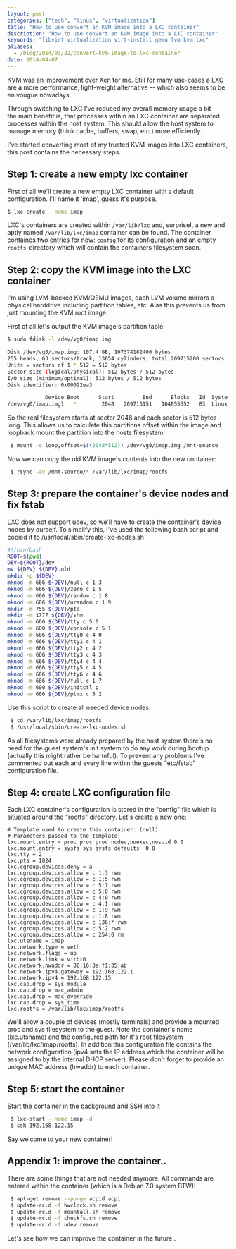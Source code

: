 ```yaml
---
layout: post
categories: ["tech", "linux", "virtualization"]
title: "How to use convert an KVM image into a LXC container"
description: "How to use convert an KVM image into a LXC container"
keywords: "libvirt virtualization virt-install qemu lvm kvm lxc"
aliases:
  - /blog/2014/03/22/convert-kvm-image-to-lxc-container
date: 2014-04-07
---
```


[KVM](http://www.linux-kvm.org/page/Main_Page) was an improvement over [Xen](http://www.xenproject.org/) for me. Still for many use-cases a [LXC](https://linuxcontainers.org/) are a more performance, light-weight alternative -- which also seems to be en vougue nowadays.

Through switching to LXC I've reduced my overall memory usage a bit -- the main benefit is, that processes within an LXC container are separated processes within the host system. This should allow the host system to manage memory (think cache, buffers, swap, etc.) more efficiently.

I've started converting most of my trusted KVM images into LXC containers, this post contains the necessary steps.

<!-- more -->

## Step 1: create a new empty lxc container

First of all we'll create a new empty LXC container with a default configuration. I'll name it 'imap', guess it's purpose.

~~~ bash
$ lxc-create --name imap
~~~

LXC's containers are created within `/var/lib/lxc` and, surprise!, a new and aptly named `/var/lib/lxc/imap` container can be found. The container containes two entries for now: `config` for its configuration and an empty `rootfs`-directory which will contain the containers filesystem soon.

## Step 2: copy the KVM image into the LXC container

I'm using LVM-backed KVM/QEMU images, each LVM volume mirrors a physical harddrive including partition tables, etc. Alas this prevents us from just mounting the KVM root image.

First of all let's output the KVM image's partition table:

~~~ bash
$ sudo fdisk -l /dev/vg0/imap.img

Disk /dev/vg0/imap.img: 107.4 GB, 107374182400 bytes
255 heads, 63 sectors/track, 13054 cylinders, total 209715200 sectors
Units = sectors of 1 * 512 = 512 bytes
Sector size (logical/physical): 512 bytes / 512 bytes
I/O size (minimum/optimal): 512 bytes / 512 bytes
Disk identifier: 0x00022ea3

            Device Boot      Start         End      Blocks   Id  System
/dev/vg0/imap.img1   *        2048   209713151   104855552   83  Linux
~~~

So the real filesystem starts at sector 2048 and each sector is 512 bytes long. This allows us to calculate this partitions offset within the image and loopback mount the partition into the hosts filesystem:

~~~ bash
 $ mount -o loop,offset=$((2048*512)) /dev/vg0/imap.img /mnt-source
~~~

Now we can copy the old KVM image's contents into the new container:

~~~ bash
 $ rsync -av /mnt-source/* /var/lib/lxc/imap/rootfs
~~~

## Step 3: prepare the container's device nodes and fix fstab

LXC does not support udev, so we'll have to create the container's device nodes by ourself. To simplify this, I've used the following bash script and copied it to /usr/local/sbin/create-lxc-nodes.sh

~~~ bash
#!/bin/bash
ROOT=$(pwd)
DEV=${ROOT}/dev
mv ${DEV} ${DEV}.old
mkdir -p ${DEV}
mknod -m 666 ${DEV}/null c 1 3
mknod -m 666 ${DEV}/zero c 1 5
mknod -m 666 ${DEV}/random c 1 8
mknod -m 666 ${DEV}/urandom c 1 9
mkdir -m 755 ${DEV}/pts
mkdir -m 1777 ${DEV}/shm
mknod -m 666 ${DEV}/tty c 5 0
mknod -m 600 ${DEV}/console c 5 1
mknod -m 666 ${DEV}/tty0 c 4 0
mknod -m 666 ${DEV}/tty1 c 4 1
mknod -m 666 ${DEV}/tty2 c 4 2
mknod -m 666 ${DEV}/tty3 c 4 3
mknod -m 666 ${DEV}/tty4 c 4 4
mknod -m 666 ${DEV}/tty5 c 4 5
mknod -m 666 ${DEV}/tty6 c 4 6
mknod -m 666 ${DEV}/full c 1 7
mknod -m 600 ${DEV}/initctl p
mknod -m 666 ${DEV}/ptmx c 5 2
~~~

Use this script to create all needed device nodes:

~~~ bash
 $ cd /var/lib/lxc/imap/rootfs
 $ /usr/local/sbin/create-lxc-nodes.sh
~~~

As all filesystems were already prepared by the host system there's no need for the guest system's init system to do any work during bootup (actually this might rather be harmful). To prevent any problems I've commented out each and every line within the guests "etc/fstab" configuration file.

## Step 4: create LXC configuration file

Each LXC container's configuration is stored in the "config" file which is situated around the "rootfs" directory. Let's create a new one:

~~~
# Template used to create this container: (null)
# Parameters passed to the template:
lxc.mount.entry = proc proc proc nodev,noexec,nosuid 0 0
lxc.mount.entry = sysfs sys sysfs defaults  0 0
lxc.tty = 2
lxc.pts = 1024
lxc.cgroup.devices.deny = a
lxc.cgroup.devices.allow = c 1:3 rwm
lxc.cgroup.devices.allow = c 1:5 rwm
lxc.cgroup.devices.allow = c 5:1 rwm
lxc.cgroup.devices.allow = c 5:0 rwm
lxc.cgroup.devices.allow = c 4:0 rwm
lxc.cgroup.devices.allow = c 4:1 rwm
lxc.cgroup.devices.allow = c 1:9 rwm
lxc.cgroup.devices.allow = c 1:8 rwm
lxc.cgroup.devices.allow = c 136:* rwm
lxc.cgroup.devices.allow = c 5:2 rwm
lxc.cgroup.devices.allow = c 254:0 rm
lxc.utsname = imap
lxc.network.type = veth
lxc.network.flags = up
lxc.network.link = virbr0
lxc.network.hwaddr = 00:16:3e:f1:35:ab
lxc.network.ipv4.gateway = 192.168.122.1
lxc.network.ipv4 = 192.168.122.15
lxc.cap.drop = sys_module
lxc.cap.drop = mac_admin
lxc.cap.drop = mac_override
lxc.cap.drop = sys_time
lxc.rootfs = /var/lib/lxc/imap/rootfs
~~~

We'll allow a couple of devices (mostly terminals) and provide a mounted proc and sys filesystem to the guest. Note the container's name (lxc.utsname) and the configured path for it's root filesystem (/var/lib/lxc/imap/rootfs). In addition this configuration file contains the network configuration (ipv4 sets the IP address which the container will be assigned to by the internal DHCP server). Please don't forget to provide an unique MAC address (hwaddr) to each container.

## Step 5: start the container

Start the container in the background and SSH into it

~~~ bash
 $ lxc-start --name imap -d
 $ ssh 192.168.122.15
~~~

Say welcome to your new container!

## Appendix 1: improve the container..

There are some things that are not needed anymore. All commands are entered within the container (which is a Debian 7.0 system BTW)!

~~~ bash
 $ apt-get remove --purge acpid acpi
 $ update-rc.d -f hwclock.sh remove
 $ update-rc.d -f mountall.sh remove
 $ update-rc.d -f checkfs.sh remove
 $ update-rc.d -f udev remove
~~~

Let's see how we can improve the container in the future..
